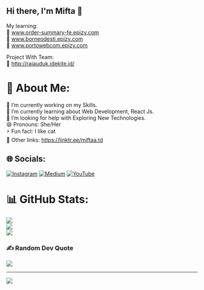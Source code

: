 ## Hi there, I'm Mifta 👋

My learning: <br>
📓 www.order-summary-fe.epizy.com <br>
📓 www.borneodesti.epizy.com <br>
📓 www.portowebcom.epizy.com <br>

Project With Team: <br>
📓 http://rajauduk.idekite.id/

# 💫 About Me:
🔭 I’m currently working on my Skills.<br>🌱 I’m currently learning about Web Development, React Js.<br>🤔 I’m looking for help with Exploring New Technologies.<br>😄 Pronouns: She/Her<br>⚡ Fun fact: I like cat <br> 🔗 Other links: https://linktr.ee/miftaa.td


## 🌐 Socials:
[![Instagram](https://img.shields.io/badge/Instagram-%23E4405F.svg?logo=Instagram&logoColor=white)](https://instagram.com/miftaa.td) [![Medium](https://img.shields.io/badge/Medium-12100E?logo=medium&logoColor=white)](https://medium.com/@miftahul_janna) [![YouTube](https://img.shields.io/badge/YouTube-%23FF0000.svg?logo=YouTube&logoColor=white)](https://youtube.com/channel/UCT5Ohn4MSetRgv2K67CXI2Q) 

# 📊 GitHub Stats:
![](https://github-readme-stats.vercel.app/api?username=miftahuljna127&theme=darcula&hide_border=false&include_all_commits=false&count_private=false)<br/>
![](https://github-readme-streak-stats.herokuapp.com/?user=miftahuljna127&theme=darcula&hide_border=false)<br/>
![](https://github-readme-stats.vercel.app/api/top-langs/?username=miftahuljna127&theme=darcula&hide_border=false&include_all_commits=false&count_private=false&layout=compact)

### ✍️ Random Dev Quote
![](https://quotes-github-readme.vercel.app/api?type=horizontal&theme=radical)

---
[![](https://visitcount.itsvg.in/api?id=miftahuljna127&icon=0&color=0)](https://visitcount.itsvg.in)


